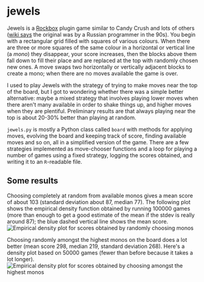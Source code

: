# jewels
Jewels is a [Rockbox](https://www.rockbox.org) plugin game similar to
Candy Crush and lots of others ([wiki says](https://en.wikipedia.org/wiki/Shariki) the original was by a Russian programmer in the 90s). You begin with a rectangular grid filled with
squares of various colours.  When there are three or more squares of the
same colour in a horizontal or vertical line (a *mono*) they disappear, your score
increases, then the blocks above them fall down to fill their place and are
replaced at the top with randomly chosen new ones.  A move swaps two horizontally or
vertically adjacent blocks to create a mono; when there are no moves
available
the game is over.

I used to play Jewels with the strategy of trying to make moves near the
top of the board, but I got to wondering whether there was a simple
better alternative: maybe a mixed strategy that involves playing lower
moves when there aren't many available in order to shake things up, and
higher moves when they are plentiful.  Preliminary results are that
always playing near the top is about 20-30% better than playing at
random.

`jewels.py` is mostly a Python class called `board` with methods for
applying moves, evolving the board and keeping track of score, finding
available moves and so on, all in a simplified version of the game.
There are a few strategies implemented as move-chooser functions and a
loop for playing a number of games using a fixed strategy, logging the
scores obtained, and writing it to an `R`-readable file.

## Some results

Choosing completely at random from available monos gives a mean score of
about 103 (standard deviation about 87, median 77).  The following plot
shows the empirical density function obtained by running 100000 games
(more than enough to get a good estimate of the mean if the stdev is
really around 87);
the blue dashed vertical line shows the mean score.
![Empirical density plot for scores obtained by randomly choosing monos](https://raw.githubusercontent.com/silverfish707/jewels/master/randomchoices.svg?sanitize=true)

Choosing randomly amongst the highest monos on the board does a lot
better (mean score 298, median 219, standard deviation 268). Here's a
density plot based on 50000 games (fewer than before because it takes a
lot longer).
![Empirical density plot for scores obtained by choosing amongst the highest monos](https://raw.githubusercontent.com/silverfish707/jewels/master/chooseFromHighest.svg?sanitize=true)

